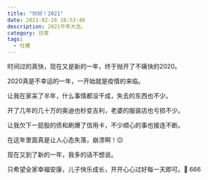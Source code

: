 ```yaml
---
title: "你好！2021"
date: 2021-02-16 16:53:46
description: 2021牛年大吉。
category: 日常
tags:
  - 吐槽
---
```


时间过的真快，现在又是新的一年，终于抛开了不痛快的2020。

2020真是不幸运的一年，一开始就是疫情的来临。

让我在家呆了半年，什么事情都没干成，失去的东西也不少。

开了几年的几十万的奥迪也秒变吉利，老婆的服装店也亏损不少。

让我欠下一屁股的债和刷爆了信用卡，不少顺心的事也接连不断。

在这年里面真是让人心态失落，崩溃啊！😕

现在又到了新的一年，我多的话不想说。

只希望全家幸福安康，儿子快乐成长，开开心心过好每一天即可。🐂 666
<!--more-->